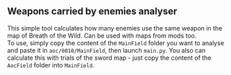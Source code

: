 ## Weapons carried by enemies analyser

This simple tool calculates how many enemies use the same weapon in the map of Breath of the Wild. Can be used with maps from mods too.  
To use, simply copy the content of the `MainField` folder you want to analyse and paste it in `aoc/0010/MainField`, then launch `main.py`. 
You also can calculate this with trials of the sword map - just copy the content of the `AocField` folder into `MainField`.